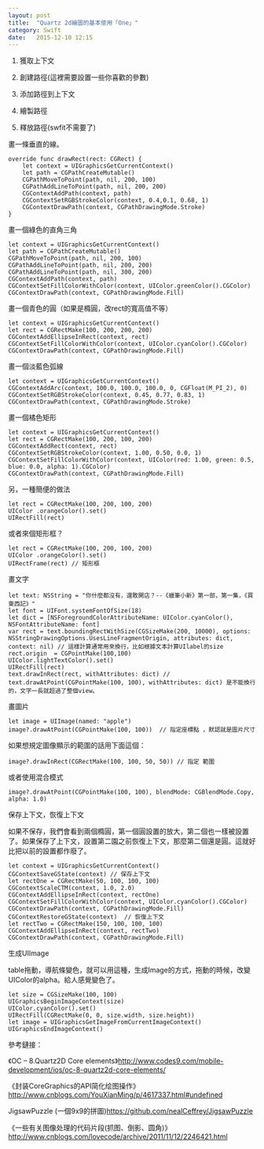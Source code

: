 ```yaml
---
layout: post
title:  "Quartz 2d繪圖的基本使用「One」"
category: Swift
date:   2015-12-10 12:15 
---
```


1. 獲取上下文

2. 創建路徑(這裡需要設置一些你喜歡的參數)

3. 添加路徑到上下文

4. 繪製路徑

5. 釋放路徑(swfit不需要了)


畫一條垂直的線。


```
override func drawRect(rect: CGRect) {
    let context = UIGraphicsGetCurrentContext()
    let path = CGPathCreateMutable()
    CGPathMoveToPoint(path, nil, 200, 100)
    CGPathAddLineToPoint(path, nil, 200, 200)
    CGContextAddPath(context, path)
    CGContextSetRGBStrokeColor(context, 0.4,0.1, 0.68, 1)
    CGContextDrawPath(context, CGPathDrawingMode.Stroke)
}
```

畫一個綠色的直角三角

```
let context = UIGraphicsGetCurrentContext()
let path = CGPathCreateMutable()
CGPathMoveToPoint(path, nil, 200, 100)
CGPathAddLineToPoint(path, nil, 200, 200)
CGPathAddLineToPoint(path, nil, 300, 200)
CGContextAddPath(context, path)
CGContextSetFillColorWithColor(context, UIColor.greenColor().CGColor)
CGContextDrawPath(context, CGPathDrawingMode.Fill)
```

畫一個青色的圓（如果是橢圓，改rect的寬高值不等）

```
let context = UIGraphicsGetCurrentContext()
let rect = CGRectMake(100, 200, 200, 200)
CGContextAddEllipseInRect(context, rect)
CGContextSetFillColorWithColor(context, UIColor.cyanColor().CGColor)
CGContextDrawPath(context, CGPathDrawingMode.Fill)
```

畫一個淡藍色弧線

```
let context = UIGraphicsGetCurrentContext()
CGContextAddArc(context, 100.0, 100.0, 100.0, 0, CGFloat(M_PI_2), 0)
CGContextSetRGBStrokeColor(context, 0.45, 0.77, 0.83, 1)
CGContextDrawPath(context, CGPathDrawingMode.Stroke)
```

畫一個橘色矩形

```
let context = UIGraphicsGetCurrentContext()
let rect = CGRectMake(100, 200, 100, 200)
CGContextAddRect(context, rect)
CGContextSetRGBStrokeColor(context, 1.00, 0.50, 0.0, 1)
CGContextSetFillColorWithColor(context, UIColor(red: 1.00, green: 0.5, blue: 0.0, alpha: 1).CGColor)
CGContextDrawPath(context, CGPathDrawingMode.Fill)
```

另，一種簡便的做法

```
let rect = CGRectMake(100, 200, 100, 200)
UIColor .orangeColor().set()
UIRectFill(rect)
```

或者來個矩形框？

```
let rect = CGRectMake(100, 200, 100, 200)
UIColor .orangeColor().set()
UIRectFrame(rect) // 矩形框
```

畫文字

```
let text: NSString = "你什麼都沒有，還敢開店？--《蠟筆小新》第一部，第一集，《買東西記》"
let font = UIFont.systemFontOfSize(18)
let dict = [NSForegroundColorAttributeName: UIColor.cyanColor(), NSFontAttributeName: font]
var rect = text.boundingRectWithSize(CGSizeMake(200, 10000), options: NSStringDrawingOptions.UsesLineFragmentOrigin, attributes: dict, context: nil) // 這樣計算通常用來換行，比如根據文本計算UIlabel的size
rect.origin  = CGPointMake(100,100)
UIColor.lightTextColor().set()
UIRectFill(rect)
text.drawInRect(rect, withAttributes: dict) // text.drawAtPoint(CGPointMake(100, 100), withAttributes: dict) 是不能換行的，文字一長就超過了整個view。
```

畫圖片

```
let image = UIImage(named: "apple")
image?.drawAtPoint(CGPointMake(100, 100))  // 指定座標點 ，默認就是圖片尺寸
```
如果想規定圖像顯示的範圍的話用下面這個：

```
image?.drawInRect(CGRectMake(100, 100, 50, 50)) // 指定 範圍
```
或者使用混合模式
```
image?.drawAtPoint(CGPointMake(100, 100), blendMode: CGBlendMode.Copy, alpha: 1.0)
```

保存上下文，恢復上下文

如果不保存，我們會看到兩個橢圓，第一個圓設置的放大，第二個也一樣被設置了。如果保存了上下文，設置第二園之前恢復上下文，那麼第二個還是圓。這就好比把以前的設置都作廢了。
```
let context = UIGraphicsGetCurrentContext()
CGContextSaveGState(context) // 保存上下文
let rectOne = CGRectMake(50, 100, 100, 100)
CGContextScaleCTM(context, 1.0, 2.0)
CGContextAddEllipseInRect(context, rectOne)
CGContextSetFillColorWithColor(context, UIColor.cyanColor().CGColor)
CGContextDrawPath(context, CGPathDrawingMode.Fill)
CGContextRestoreGState(context)  // 恢復上下文
let rectTwo = CGRectMake(150, 100, 100, 100)
CGContextAddEllipseInRect(context, rectTwo) 
CGContextDrawPath(context, CGPathDrawingMode.Fill)
```

生成UIImage 

table拖動，導航條變色，就可以用這種，生成Image的方式，拖動的時候，改變UIColor的alpha。給人感覺變色了。

```
let size = CGSizeMake(100, 100)
UIGraphicsBeginImageContext(size)
UIColor.cyanColor().set()
UIRectFill(CGRectMake(0, 0, size.width, size.height))
let image = UIGraphicsGetImageFromCurrentImageContext()
UIGraphicsEndImageContext()
```


參考鏈接：

《OC – 8.Quartz2D Core elements》<http://www.codes9.com/mobile-development/ios/oc-8-quartz2d-core-elements/>

《封装CoreGraphics的API简化绘图操作》<http://www.cnblogs.com/YouXianMing/p/4617337.html#undefined>

JigsawPuzzle (一個9x9的拼圖)<https://github.com/nealCeffrey/JigsawPuzzle>

《一些有关图像处理的代码片段(抓图、倒影、圆角)》 <http://www.cnblogs.com/lovecode/archive/2011/11/12/2246421.html>







